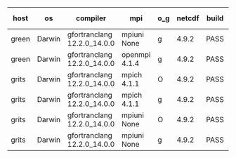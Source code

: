 

| host     | os       | compiler                              | mpi                      | o_g        | netcdf        | build       | u_pass          | u_fail          | s_pass            | s_fail            | e_pass             | e_fail             | nuopc_pass       | nuopc_fail       | artifacts link          |
|----------|----------|---------------------------------------|--------------------------|------------|---------------|-------------|-----------------|-----------------|-------------------|-------------------|--------------------|--------------------|------------------|------------------|-------------------------|
| green | Darwin | gfortranclang 12.2.0_14.0.0 | mpiuni None  | g | 4.9.2  | PASS | None | None | None | None | None | None | None | None | <a href="https://github.com/esmf-org/esmf-test-artifacts/tree/6ea1485594eba0017c2098ea0cde2f18f6f83f49/develop/gfortranclang/12.2.0_14.0.0/g/mpiuni/None" target="_blank">6ea1485</a> | 
| green | Darwin | gfortranclang 12.2.0_14.0.0 | openmpi 4.1.4  | g | 4.9.2  | PASS | 14186 | 0 | 51 | 0 | 80 | 0 | 58 | 0 | <a href="https://github.com/esmf-org/esmf-test-artifacts/tree/c13f96d134d4707f94ee784013382cc96f5bb008/develop/gfortranclang/12.2.0_14.0.0/g/openmpi/4.1.4" target="_blank">c13f96d</a> | 
| grits | Darwin | gfortranclang 12.2.0_14.0.0 | mpich 4.1.1  | O | 4.9.2  | PASS | 14186 | 0 | 51 | 0 | 80 | 0 | 57 | 0 | <a href="https://github.com/esmf-org/esmf-test-artifacts/tree/f8d8f3b23bb83d579f336160ee2a6d0612b1018c/develop/gfortranclang/12.2.0_14.0.0/O/mpich/4.1.1" target="_blank">f8d8f3b</a> | 
| grits | Darwin | gfortranclang 12.2.0_14.0.0 | mpich 4.1.1  | g | 4.9.2  | PASS | 14186 | 0 | 51 | 0 | 80 | 0 | 57 | 0 | <a href="https://github.com/esmf-org/esmf-test-artifacts/tree/761a90b669a1752bb77af6002e0e2a7d6af49319/develop/gfortranclang/12.2.0_14.0.0/g/mpich/4.1.1" target="_blank">761a90b</a> | 
| grits | Darwin | gfortranclang 12.2.0_14.0.0 | mpiuni None  | O | 4.9.2  | PASS | 12517 | 0 | 9 | 0 | 42 | 0 | None | None | <a href="https://github.com/esmf-org/esmf-test-artifacts/tree/24f54140dc4ea54daa334d2509a2504bcbdf92c7/develop/gfortranclang/12.2.0_14.0.0/O/mpiuni/None" target="_blank">24f5414</a> | 
| grits | Darwin | gfortranclang 12.2.0_14.0.0 | mpiuni None  | g | 4.9.2  | PASS | 12517 | 0 | 9 | 0 | 42 | 0 | None | None | <a href="https://github.com/esmf-org/esmf-test-artifacts/tree/fa21c54a9d57b70bf8bde26eb5baef653be977dd/develop/gfortranclang/12.2.0_14.0.0/g/mpiuni/None" target="_blank">fa21c54</a> | 
